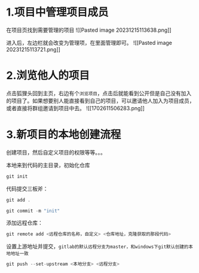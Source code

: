 # 1.项目中管理项目成员
在项目页找到需要管理的项目
![[Pasted image 20231215113638.png]]

进入后，左边栏就会改变为管理项，在里面管理即可。
![[Pasted image 20231215113721.png]]


# 2.浏览他人的项目
点击狐狸头回到主页，右边有个`浏览项目`，点击后就能看到公开但是自己没有加入的项目了。如果想要别人能直接看到自己的项目，可以邀请他人加入为项目成员，或者直接将群组邀请到项目中去。
![[1702611506283.png]]

# 3.新项目的本地创建流程

创建项目，然后自定义项目的权限等等。。。

本地来到代码的主目录，初始化仓库
```php
git init
```
代码提交三板斧：
```php
git add .
```
```php
git commit -m "init"
```
添加远程仓库：
```php
git remote add <远程仓库的名称，自定义> <仓库地址，克隆获取的那段代码>
```
设置上游地址并提交，`gitlab的默认远程分支为master，和windows下git默认创建的本地地址一致`
```php
git push --set-upstream <本地分支> <远程分支>
```

